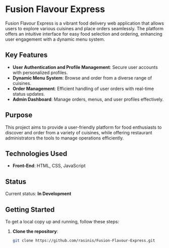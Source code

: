 # Fusion Flavour Express

Fusion Flavour Express is a vibrant food delivery web application that allows users to explore various cuisines and place orders seamlessly. The platform offers an intuitive interface for easy food selection and ordering, enhancing user engagement with a dynamic menu system.

## Key Features

- **User Authentication and Profile Management**: Secure user accounts with personalized profiles.
- **Dynamic Menu System**: Browse and order from a diverse range of cuisines.
- **Order Management**: Efficient handling of user orders with real-time status updates.
- **Admin Dashboard**: Manage orders, menus, and user profiles effectively.

## Purpose

This project aims to provide a user-friendly platform for food enthusiasts to discover and order from a variety of cuisines, while offering restaurant administrators the tools to manage operations efficiently.

## Technologies Used

- **Front-End**: HTML, CSS, JavaScript


## Status

Current status: **In Development**

## Getting Started

To get a local copy up and running, follow these steps:

1. **Clone the repository**:
   ```bash
   git clone https://github.com/rasinis/Fusion-Flavour-Express.git
